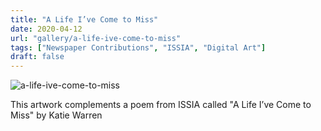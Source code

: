 ```yaml
---
title: "A Life I’ve Come to Miss"
date: 2020-04-12
url: "gallery/a-life-ive-come-to-miss"
tags: ["Newspaper Contributions", "ISSIA", "Digital Art"]
draft: false
---
```


![a-life-ive-come-to-miss](/images/post/2020/ISSIA/a-life-ive-come-to-miss.png)

This artwork complements a poem from ISSIA called "A Life I’ve Come to Miss" by Katie Warren
